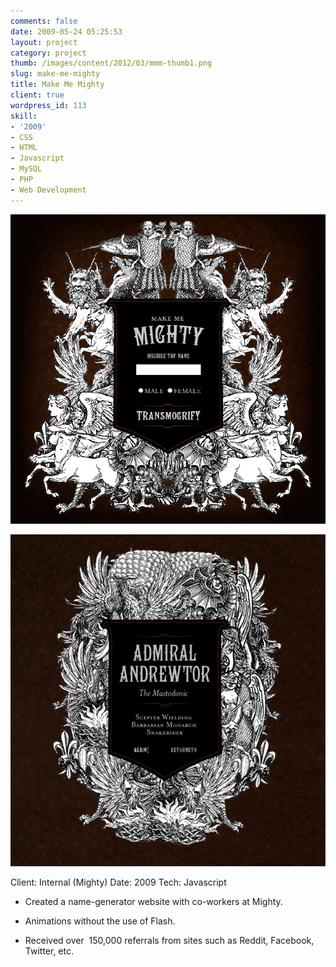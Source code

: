 ```yaml
---
comments: false
date: 2009-05-24 05:25:53
layout: project
category: project
thumb: /images/content/2012/03/mmm-thumb1.png
slug: make-me-mighty
title: Make Me Mighty
client: true
wordpress_id: 113
skill:
- '2009'
- CSS
- HTML
- Javascript
- MySQL
- PHP
- Web Development
---
```


![](/images/content/2012/03/mmm-cropped1.png)

![](/images/content/2012/03/mmm-cropped2.png)

Client: Internal (Mighty)
Date: 2009
Tech: Javascript



	
  * Created a name-generator website with co-workers at Mighty.

	
  * Animations without the use of Flash.

	
  * Received over  150,000 referrals from sites such as Reddit, Facebook, Twitter, etc.


